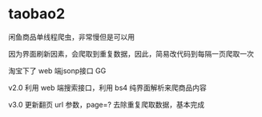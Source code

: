 # taobao2
闲鱼商品单线程爬虫，非常慢但是可以用

因为界面刷新因素，会爬取到重复数据，因此，简易改代码到每隔一页爬取一次

淘宝下了 web 端jsonp接口 GG


v2.0 利用 web 端搜索接口，利用 bs4 纯界面解析来爬商品内容


v3.0 更新翻页 url 参数，page=? 去除重复爬取数据，基本完成
